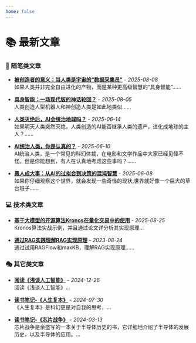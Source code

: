 ```yaml
---
home: false
---
```


# 📚 最新文章

### 📝 随笔类文章
- **[被创造者的意义：当人类是宇宙的“数据采集员”](/essays/20250808-bczzdyy.html)** - *2025-08-08*  
  如果人类并非完全自由进化的产物，而是某种更高级智慧的“具身智能”......

- **[具身智能：一场现代版的神话轮回？](/essays/20250805-jszn.html)** - *2025-08-05*  
  人类创造人型机器人和神创造人类是如此地类似......

- **[人类灭绝后，AI会统治地球吗？](/essays/20250614-rnmjh.html)** - *2025-06-14*  
  如果明天人类突然灭绝，人类创造的AI能否继承人类的遗产，进化成地球的主人？......

- **[AI统治人类，你是认真的？](/essays/20250610-aitzrn.html)** - *2025-06-10*  
  AI统治人类，是一个常见的科幻体裁，在电影和文学作品中大家已经见怪不怪。但是你能想到，有人在认真地考虑这些事吗？......

- **[愚人成大事：从AI的过拟合到决策的混沌智慧](/essays/20250628-yrcds.html)** - *2025-06-08*  
  如果你仔细观察这个世界，就会发现一些奇怪的现状,世界就好像一个巨大的草台班子......

### 💻 技术类文章
- **[基于大模型的开源算法Kronos在量化交易中的使用](/tech/20250825-Kronos-ml.html)** - *2025-08-25*  
  Kronos算法实战示例，并且通过论文详分析其实现原理...

- **[通过RAG实践理解RAG实现原理](/tech/20250824-RAG-study-1.html)** - *2023-08-24*  
  通过试用RAGFlow和maxKB，理解RAG实现原理......

### 🎭 其它类文章
- **[阅读《浅谈人工智能》](/others/read-qtrgzn.html)** - *2024-12-26*  
  阅读《浅谈人工智能》...

- **[读书笔记-《人生复本》](/others/20240730-ds-rsfb.html)** - *2024-07-30*  
  《人生复本》是科幻更是对自我的思考，...

- **[读书笔记-《芯片战争》](/others/20240313-xpzz.html)** - *2024-03-13*  
  芯片战争是余盛写的一本关于半导体历史的书，它详细地介绍了半导体的发展历史，以及半导体的应用。...

